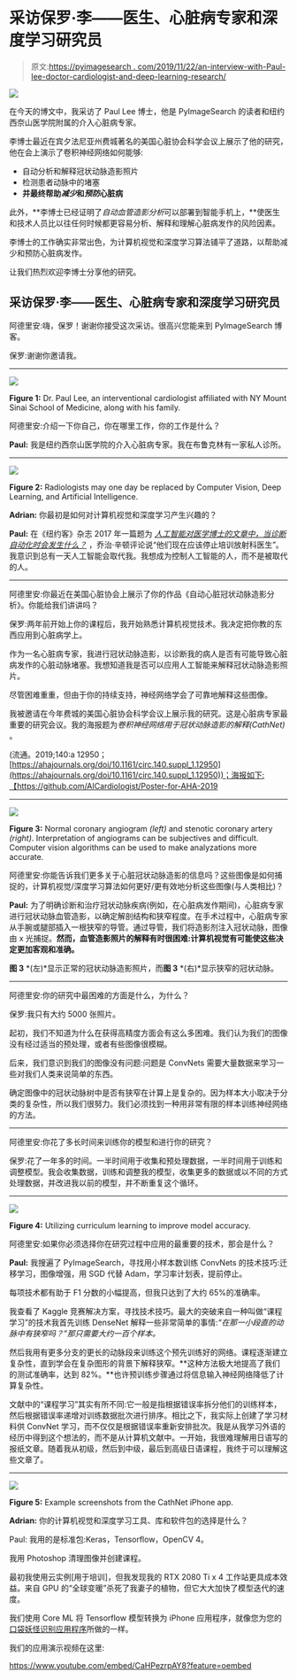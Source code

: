 # 采访保罗·李——医生、心脏病专家和深度学习研究员

> 原文:[https://pyimagesearch . com/2019/11/22/an-interview-with-Paul-lee-doctor-cardiologist-and-deep-learning-research/](https://pyimagesearch.com/2019/11/22/an-interview-with-paul-lee-doctor-cardiologist-and-deep-learning-researcher/)

![](../Images/d0911f435aa361e7cb9429e32b83cadf.png)

在今天的博文中，我采访了 Paul Lee 博士，他是 PyImageSearch 的读者和纽约西奈山医学院附属的介入心脏病专家。

李博士最近在宾夕法尼亚州费城著名的美国心脏协会科学会议上展示了他的研究，他在会上演示了卷积神经网络如何能够:

*   自动分析和解释冠状动脉造影照片
*   检测患者动脉中的堵塞
*   **并最终帮助*减少*和*预防*心脏病**

此外，**李博士已经证明了*自动血管造影分析*可以部署到智能手机上，**使医生和技术人员比以往任何时候都更容易分析、解释和理解心脏病发作的风险因素。

李博士的工作确实非常出色，为计算机视觉和深度学习算法铺平了道路，以帮助减少和预防心脏病发作。

让我们热烈欢迎李博士分享他的研究。

## 采访保罗·李——医生、心脏病专家和深度学习研究员

阿德里安:嗨，保罗！谢谢你接受这次采访。很高兴您能来到 PyImageSearch 博客。

保罗:谢谢你邀请我。

* * *

![](../Images/c5df5164c5fdd90e3404250b0ce149c1.png)

**Figure 1:** Dr. Paul Lee, an interventional cardiologist affiliated with NY Mount Sinai School of Medicine, along with his family.

阿德里安:介绍一下你自己，你在哪里工作，你的工作是什么？

**Paul:** 我是纽约西奈山医学院的介入心脏病专家。我在布鲁克林有一家私人诊所。

* * *

![](../Images/5185fe7a4183c62a983ce4adbc9aa7bf.png)

**Figure 2:** Radiologists may one day be replaced by Computer Vision, Deep Learning, and Artificial Intelligence.

**Adrian:** 你最初是如何对计算机视觉和深度学习产生兴趣的？

**Paul:** 在《纽约客》杂志 2017 年一篇题为 [*人工智能对医学博士的文章中，当诊断自动化时会发生什么？*](https://www.newyorker.com/magazine/2017/04/03/ai-versus-md) ，乔治·辛顿评论说“他们现在应该停止培训放射科医生”。我意识到总有一天人工智能会取代我。我想成为控制人工智能的人，而不是被取代的人。

* * *

阿德里安:你最近在美国心脏协会上展示了你的作品《自动心脏冠状动脉造影分析》。你能给我们讲讲吗？

保罗:两年前开始上你的课程后，我开始熟悉计算机视觉技术。我决定把你教的东西应用到心脏病学上。

作为一名心脏病专家，我进行冠状动脉造影，以诊断我的病人是否有可能导致心脏病发作的心脏动脉堵塞。我想知道我是否可以应用人工智能来解释冠状动脉造影照片。

尽管困难重重，但由于你的持续支持，神经网络学会了可靠地解释这些图像。

我被邀请在今年费城的美国心脏协会科学会议上展示我的研究。这是心脏病专家最重要的研究会议。我的海报题为*卷积神经网络用于冠状动脉造影的解释(CathNet)* 。

(流通。2019;140:a 12950；[https://ahajournals.org/doi/10.1161/circ.140.suppl_1.12950](https://ahajournals.org/doi/10.1161/circ.140.suppl_1.12950))；海报如下:【https://github.com/AICardiologist/Poster-for-AHA-2019

* * *

![](../Images/7199ffb369e6107d26e8f33abf8fae35.png)

**Figure 3:** Normal coronary angiogram *(left)* and stenotic coronary artery *(right)*. Interpretation of angiograms can be subjectives and difficult. Computer vision algorithms can be used to make analyzations more accurate.

阿德里安:你能告诉我们更多关于心脏冠状动脉造影的信息吗？这些图像是如何捕捉的，计算机视觉/深度学习算法如何更好/更有效地分析这些图像(与人类相比)？

**Paul:** 为了明确诊断和治疗冠状动脉疾病(例如，在心脏病发作期间)，心脏病专家进行冠状动脉血管造影，以确定解剖结构和狭窄程度。在手术过程中，心脏病专家从手腕或腿部插入一根狭窄的导管。通过导管，我们将造影剂注入冠状动脉，图像由 x 光捕捉。**然而，血管造影照片的解释有时很困难:计算机视觉有可能使这些决定更加客观和准确。**

**图 3** *(左)*显示正常的冠状动脉造影照片，而**图 3** *(右)*显示狭窄的冠状动脉。

* * *

阿德里安:你的研究中最困难的方面是什么，为什么？

保罗:我只有大约 5000 张照片。

起初，我们不知道为什么在获得高精度方面会有这么多困难。我们认为我们的图像没有经过适当的预处理，或者有些图像很模糊。

后来，我们意识到我们的图像没有问题:问题是 ConvNets 需要大量数据来学习一些对我们人类来说简单的东西。

确定图像中的冠状动脉树中是否有狭窄在计算上是复杂的。因为样本大小取决于分类的复杂性，所以我们很努力。我们必须找到一种用非常有限的样本训练神经网络的方法。

* * *

阿德里安:你花了多长时间来训练你的模型和进行你的研究？

保罗:花了一年多的时间。一半时间用于收集和预处理数据，一半时间用于训练和调整模型。我会收集数据，训练和调整我的模型，收集更多的数据或以不同的方式处理数据，并改进我以前的模型，并不断重复这个循环。

* * *

![](../Images/5a44132d0a0ee644f4a32c190ec23751.png)

**Figure 4:** Utilizing curriculum learning to improve model accuracy.

阿德里安:如果你必须选择你在研究过程中应用的最重要的技术，那会是什么？

**Paul:** 我搜遍了 PyImageSearch，寻找用小样本数训练 ConvNets 的技术技巧:迁移学习，图像增强，用 SGD 代替 Adam，学习率计划表，提前停止。

每项技术都有助于 F1 分数的小幅提高，但我只达到了大约 65%的准确率。

我查看了 Kaggle 竞赛解决方案，寻找技术技巧。最大的突破来自一种叫做“课程学习”的技术我首先训练 DenseNet 解释一些非常简单的事情:*“在那一小段直的动脉中有狭窄吗？”那只需要大约一百个样本。*

然后我用有更多分支的更长的动脉段来训练这个预先训练好的网络。课程逐渐建立复杂性，直到学会在复杂图形的背景下解释狭窄。**这种方法极大地提高了我们的测试准确率，达到 82%。**也许预训练步骤通过将信息输入神经网络降低了计算复杂性。

文献中的“课程学习”其实有所不同:它一般是指根据错误率拆分他们的训练样本，然后根据错误率递增对训练数据批次进行排序。相比之下，我实际上创建了学习材料供 ConvNet 学习，而不仅仅是根据错误率重新安排批次。我是从我学习外语的经历中得到这个想法的，而不是从计算机文献中。一开始，我很难理解用日语写的报纸文章。随着我从初级，然后到中级，最后到高级日语课程，我终于可以理解这些文章了。

* * *

![](../Images/ef4a9e96da7bd347138c7c676ac79d8a.png)

**Figure 5:** Example screenshots from the CathNet iPhone app.

**Adrian:** 你的计算机视觉和深度学习工具、库和软件包的选择是什么？

Paul: 我用的是标准包:Keras，Tensorflow，OpenCV 4。

我用 Photoshop 清理图像并创建课程。

最初我使用云实例[用于培训]，但我发现我的 RTX 2080 Ti x 4 工作站更具成本效益。来自 GPU 的“全球变暖”杀死了我妻子的植物，但它大大加快了模型迭代的速度。

我们使用 Core ML 将 Tensorflow 模型转换为 iPhone 应用程序，就像您为您的[口袋妖怪识别应用程序](https://pyimagesearch.com/2018/04/23/running-keras-models-on-ios-with-coreml/)所做的一样。

我们的应用演示视频在这里:

<https://www.youtube.com/embed/CaHPezrpAY8?feature=oembed>